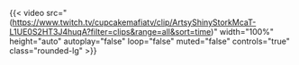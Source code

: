 {{< video src="(https://www.twitch.tv/cupcakemafiatv/clip/ArtsyShinyStorkMcaT-L1UE0S2HT3J4huqA?filter=clips&range=all&sort=time)" width="100%" height="auto" autoplay="false" loop="false" muted="false" controls="true" class="rounded-lg" >}}

